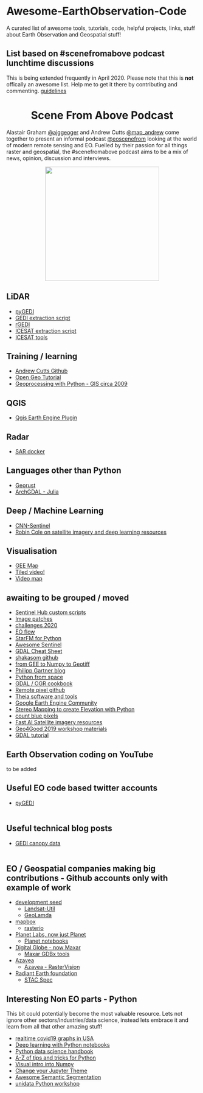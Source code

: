 # Awesome-EarthObservation-Code
A curated list of awesome tools, tutorials, code, helpful projects, links, stuff about Earth Observation and Geospatial stuff!

## List based on #scenefromabove podcast lunchtime discussions
This is being extended frequently in April 2020. Please note that this is <b>not</b> offically an awesome list. Help me to get it there by contributing and commenting. [guidelines](https://github.com/sindresorhus/awesome/blob/master/contributing.md)

<div align="center">

# Scene From Above Podcast
</div>

Alastair Graham [@ajggeoger](https://twitter.com/ajggeoger) and Andrew Cutts [@map_andrew](https://twitter.com/map_andrew) come together to present an informal podcast [@eoscenefrom](https://twitter.com/eoscenefrom) looking at the world of modern remote sensing and EO.
Fuelled by their passion for all things raster and geospatial, the #scenefromabove podcast aims to be a mix of news, opinion, discussion and interviews. <br>


<p align="center">
  <img width="300" height="300" src="https://geogerservices.files.wordpress.com/2018/06/scenefromabovepodcast.jpg?w=300&h=300">
</p>


## LiDAR
  * [pyGEDI](https://github.com/EduinHSERNA/pyGEDI)
  * [GEDI extraction script](https://gist.github.com/KMarkert/c68ccf53260d7b775b836bf2e11e2ec3)
  * [rGEDI](https://github.com/carlos-alberto-silva/rGEDI)
  * [ICESAT extraction script](https://gist.github.com/bzgeo/950f3db986b3513311ed42efe2395171)
  * [ICESAT tools](https://github.com/icesat-2UT/PhoREAL)
## Training / learning
  * [Andrew Cutts Github](https://github.com/acgeospatial)
  * [Open Geo Tutorial](https://github.com/patrickcgray/open-geo-tutorial)
  * [Geoprocessing with Python - GIS circa 2009](https://www.gis.usu.edu/~chrisg/python/2009/)
## QGIS
  * [Qgis Earth Engine Plugin](https://github.com/gee-community/qgis-earthengine-plugin)
## Radar
  * [SAR docker](https://github.com/mortcanty/SARDocker)
## Languages other than Python
  * [Georust](https://github.com/georust)
  * [ArchGDAL - Julia](https://github.com/yeesian/ArchGDAL.jl)
## Deep / Machine Learning
  * [CNN-Sentinel](https://github.com/jensleitloff/CNN-Sentinel)
  * [Robin Cole on satellite imagery and deep learning resources](https://github.com/robmarkcole/satellite-image-deep-learning)
## Visualisation
  * [GEE Map](https://github.com/giswqs/geemap)
  * [Tiled video!](http://gena.github.io/experiments/mapbox/debug/tiled-video-no2.html)
  * [Video map](https://github.com/openearth/videomap)
## awaiting to be grouped / moved
* [Sentinel Hub custom scripts](https://github.com/sentinel-hub/custom-scripts)
* [Image patches](https://github.com/Vooban/Smoothly-Blend-Image-Patches)
* [challenges 2020](https://github.com/esowc/challenges_2020)
* [EO flow](https://github.com/sentinel-hub/eo-flow)
* [StarFM for Python](https://github.com/nmileva/starfm4py)
* [Awesome Sentinel](https://github.com/Fernerkundung/awesome-sentinel)
* [GDAL Cheat Sheet](https://github.com/dwtkns/gdal-cheat-sheet)
* [shakasom github](https://github.com/shakasom)
* [from GEE to Numpy to Geotiff](https://mygeoblog.com/2017/10/06/from-gee-to-numpy-to-geotiff/)
* [Philipp Gartner blog](https://philippgaertner.github.io/)
* [Python from space](https://github.com/kscottz/PythonFromSpace)
* [GDAL / OGR cookbook](https://pcjericks.github.io/py-gdalogr-cookbook/)
* [Remote pixel github](https://github.com/RemotePixel)
* [Theia software and tools](https://www.theia-land.fr/en/softwares-and-tools/)
* [Google Earth Engine Community](https://github.com/gee-community)
* [Stereo Mapping to create Elevation with Python](https://github.com/cmla/s2p)
* [count blue pixels](https://github.com/craic/count_shelters/blob/master/count_blue_pixels.py)
* [Fast AI Satellite imagery resources](https://forums.fast.ai/t/geospatial-deep-learning-resources-study-group/31044)
* [Geo4Good 2019 workshop materials](https://sites.google.com/earthoutreach.org/geoforgood19/agenda/breakout-sessions)
* [GDAL tutorial](https://jakobmiksch.eu/post/gdal_ogr/)
## Earth Observation coding on YouTube
to be added
## Useful EO code based twitter accounts
* [pyGEDI](https://twitter.com/pyGEDI)<br><br>
## Useful technical blog posts
* [GEDI canopy data](https://medium.com/@abt0020/extracting-canopy-height-with-gedi-data-5af8c87df158)<br><br>
## EO / Geospatial companies making big contributions - Github accounts only with example of work
* [development seed](https://github.com/developmentseed)
  * [Landsat-Util](https://github.com/developmentseed/landsat-util)
  * [GeoLamda](https://github.com/developmentseed/geolambda)
* [mapbox](https://github.com/mapbox)
  * [rasterio](https://github.com/mapbox/rasterio)
* [Planet Labs, now just Planet](https://github.com/planetlabs)
  * [Planet notebooks](https://github.com/planetlabs/notebooks)
* [Digital Globe - now Maxar](https://github.com/DigitalGlobe)
  * [Maxar GDBx tools](https://github.com/DigitalGlobe/gbdxtools)
* [Azavea](https://github.com/azavea)
  * [Azavea - RasterVision](https://github.com/azavea/raster-vision)
* [Radiant Earth foundation](https://github.com/radiantearth)
  * [STAC Spec](https://github.com/radiantearth/stac-spec)
## Interesting Non EO parts - Python
This bit could potentially become the most valuable resource. Lets not ignore other sectors/industries/data science, instead lets embrace it and learn from all that other amazing stuff!
* [realtime covid19 graphs in USA](https://github.com/k-sys/covid-19)
* [Deep learning with Python notebooks](https://github.com/fchollet/deep-learning-with-python-notebooks)
* [Python data science handbook](https://jakevdp.github.io/PythonDataScienceHandbook/)
* [A-Z of tips and tricks for Python](https://www.freecodecamp.org/news/an-a-z-of-useful-python-tricks-b467524ee747/)
* [Visual intro into Numpy](https://jalammar.github.io/visual-numpy/)
* [Change your Jupyter Theme](https://github.com/dunovank/jupyter-themes)
* [Awesome Semantic Segmentation](https://github.com/mrgloom/awesome-semantic-segmentation)
* [unidata Python workshop](https://unidata.github.io/python-training/workshop/workshop-intro/)

